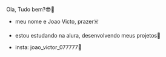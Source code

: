 Ola, Tudo bem?😎🤝

- meu nome e Joao Victo, prazer☠️

- estou estudando na alura, desenvolvendo meus projetos🤠

- insta: joao_victor_077777👾
